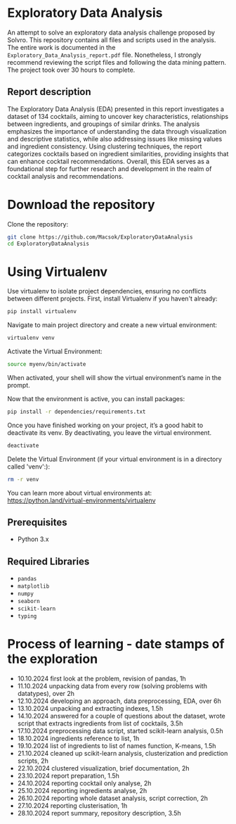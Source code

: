 # Exploratory Data Analysis
An attempt to solve an exploratory data analysis challenge proposed by Solvro. This repository contains all files and scripts used in the analysis. The entire work is documented in the `Exploratory_Data_Analysis_report.pdf` file. Nonetheless, I strongly recommend reviewing the script files and following the data mining pattern. The project took over 30 hours to complete.

## Report description
The Exploratory Data Analysis (EDA) presented in this report investigates a dataset of 134 cocktails, aiming to uncover key characteristics, relationships between ingredients, and groupings of similar drinks. The analysis emphasizes the importance of understanding the data through visualization and descriptive statistics, while also addressing issues like missing values and ingredient consistency. Using clustering techniques, the report categorizes cocktails based on ingredient similarities, providing insights that can enhance cocktail recommendations. Overall, this EDA serves as a foundational step for further research and development in the realm of cocktail analysis and recommendations.

# Download the repository
Clone the repository:
```sh
git clone https://github.com/Macsok/ExploratoryDataAnalysis
cd ExploratoryDataAnalysis
```

# Using Virtualenv
Use virtualenv to isolate project dependencies, ensuring no conflicts between different projects.
First, install Virtualenv if you haven't already:
```sh
pip install virtualenv
```
Navigate to main project directory and create a new virtual environment:
```sh
virtualenv venv
```
Activate the Virtual Environment:
```sh
source myenv/bin/activate
```
When activated, your shell will show the virtual environment’s name in the prompt.

Now that the environment is active, you can install packages:
```sh
pip install -r dependencies/requirements.txt
```
Once you have finished working on your project, it’s a good habit to deactivate its venv. By deactivating, you leave the virtual environment.
```sh
deactivate
```
Delete the Virtual Environment (if your virtual environment is in a directory called 'venv':):
```sh
rm -r venv
```

You can learn more about virtual environments at: https://python.land/virtual-environments/virtualenv

## Prerequisites
- Python 3.x
    
## Required Libraries
- `pandas`
- `matplotlib`
- `numpy`
- `seaborn`
- `scikit-learn`
- `typing`

<!--
# An approach to the problem
<div align="center">
<img src="/assets/idea.png" alt="mindmap" title="mindmap" height="500"/>
</div>
-->

# Process of learning - date stamps of the exploration
  - 10.10.2024    first look at the problem, revision of pandas, 1h
  - 11.10.2024    unpacking data from every row (solving problems with datatypes), over 2h
  - 12.10.2024    developing an approach, data preprocessing, EDA, over 6h 
  - 13.10.2024    unpacking and extracting indexes, 1.5h
  - 14.10.2024    answered for a couple of questions about the dataset, wrote script that extracts ingredients from list of cocktails, 3.5h
  - 17.10.2024    preprocessing data script, started scikit-learn analysis, 0.5h
  - 18.10.2024    ingredients reference to list, 1h
  - 19.10.2024    list of ingredients to list of names function, K-means, 1.5h
  - 21.10.2024    cleaned up scikit-learn analysis, clusterization and prediction scripts, 2h
  - 22.10.2024    clustered visualization, brief documentation, 2h
  - 23.10.2024    report preparation, 1.5h
  - 24.10.2024    reporting cocktail only analyse, 2h
  - 25.10.2024    reporting ingredients analyse, 2h
  - 26.10.2024    reporting whole dataset analysis, script correction, 2h
  - 27.10.2024    reporting clusterisation, 1h
  - 28.10.2024    report summary, repository description, 3.5h
